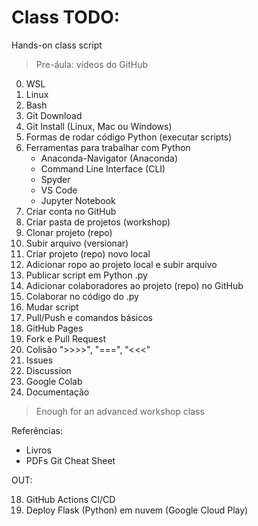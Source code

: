 # Class TODO:

Hands-on class script

> Pre-áula: vídeos do GitHub

0. WSL
1. Linux
2. Bash
3. Git Download
4. Git Install (Linux, Mac ou Windows)
5. Formas de rodar código Python (executar scripts)
6. Ferramentas para trabalhar com Python
   - Anaconda-Navigator (Anaconda)
   - Command Line Interface (CLI)
   - Spyder
   - VS Code
   - Jupyter Notebook  
8. Criar conta no GitHub
9. Criar pasta de projetos (workshop)
10. Clonar projeto (repo)
11. Subir arquivo (versionar)
12. Criar projeto (repo) novo local
13. Adicionar ropo ao projeto local e subir arquivo
14. Publicar script em Python .py
15. Adicionar colaboradores ao projeto (repo) no GitHub
16. Colaborar no código do .py
17. Mudar script
18. Pull/Push e comandos básicos
19. GitHub Pages
20. Fork e Pull Request
21. Colisão ">>>>", "===", "<<<"
22. Issues
23. Discussion
24. Google Colab
25. Documentação

> Enough for an advanced workshop class

Referências:

- Livros
- PDFs Git Cheat Sheet

OUT:

18. GitHub Actions CI/CD
21. Deploy Flask (Python) em nuvem (Google Cloud Play)
